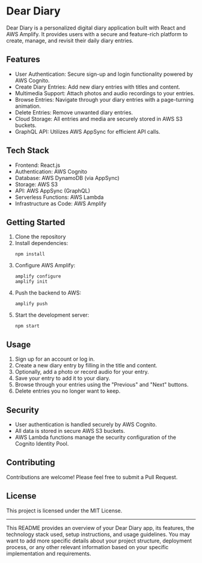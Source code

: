 # Dear Diary

Dear Diary is a personalized digital diary application built with React and AWS Amplify. It provides users with a secure and feature-rich platform to create, manage, and revisit their daily diary entries.

## Features

- User Authentication: Secure sign-up and login functionality powered by AWS Cognito.
- Create Diary Entries: Add new diary entries with titles and content.
- Multimedia Support: Attach photos and audio recordings to your entries.
- Browse Entries: Navigate through your diary entries with a page-turning animation.
- Delete Entries: Remove unwanted diary entries.
- Cloud Storage: All entries and media are securely stored in AWS S3 buckets.
- GraphQL API: Utilizes AWS AppSync for efficient API calls.

## Tech Stack

- Frontend: React.js
- Authentication: AWS Cognito
- Database: AWS DynamoDB (via AppSync)
- Storage: AWS S3
- API: AWS AppSync (GraphQL)
- Serverless Functions: AWS Lambda
- Infrastructure as Code: AWS Amplify

## Getting Started

1. Clone the repository
2. Install dependencies:
   ```
   npm install
   ```
3. Configure AWS Amplify:
   ```
   amplify configure
   amplify init
   ```
4. Push the backend to AWS:
   ```
   amplify push
   ```
5. Start the development server:
   ```
   npm start
   ```

## Usage

1. Sign up for an account or log in.
2. Create a new diary entry by filling in the title and content.
3. Optionally, add a photo or record audio for your entry.
4. Save your entry to add it to your diary.
5. Browse through your entries using the "Previous" and "Next" buttons.
6. Delete entries you no longer want to keep.

## Security

- User authentication is handled securely by AWS Cognito.
- All data is stored in secure AWS S3 buckets.
- AWS Lambda functions manage the security configuration of the Cognito Identity Pool.

## Contributing

Contributions are welcome! Please feel free to submit a Pull Request.

## License

This project is licensed under the MIT License.

---

This README provides an overview of your Dear Diary app, its features, the technology stack used, setup instructions, and usage guidelines. You may want to add more specific details about your project structure, deployment process, or any other relevant information based on your specific implementation and requirements.
